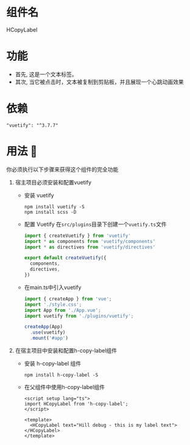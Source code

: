 # 组件名
HCopyLabel

# 功能

- 首先, 这是一个文本标签。
- 其次, 当它被点击时，文本被复制到剪贴板，并且展现一个心跳动画效果

# 依赖
`"vuetify": "^3.7.7"`

# 用法 🚨
你必须执行以下步骤来获得这个组件的完全功能
1. 宿主项目必须安装和配置vuetify
   - 安装 vuetify
     
     ```shell
     npm install vuetify -S
     npm install scss -D
     ```

   - 配置 Vuetify
     在`src/plugins`目录下创建一个`vuetify.ts`文件
     ```typescript
     import { createVuetify } from 'vuetify'
     import * as components from 'vuetify/components'
     import * as directives from 'vuetify/directives'
     
     export default createVuetify({
       components,
       directives,
     })
     ```
   
   - 在main.ts中引入vuetify

     ```typescript
     import { createApp } from 'vue';
     import './style.css';
     import App from './App.vue';
     import vuetify from './plugins/vuetify';
     
     createApp(App)
       .use(vuetify)
       .mount('#app')
     ```

2. 在宿主项目中安装和配置h-copy-label组件
   - 安装 h-copy-label 组件
     ```shell
     npm install h-copy-label -S
     ```

   - 在父组件中使用h-copy-label组件
     ```vue
     <script setup lang="ts">
     import HCopyLabel from 'h-copy-label';
     </script>
     
     <template>
       <HCopyLabel text="Hill debug - this is my label text"></HCopyLabel>
     </template>
     ```
